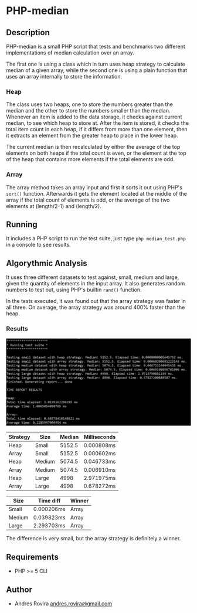 # PHP-median

## Description

PHP-median is a small PHP script that tests and benchmarks two different implementations of median calculation over an array. 

The first one is using a class which in turn uses heap strategy to calculate median of a given array, while the second one is using a plain function that uses an array internally to store the information.

### Heap

The class uses two heaps, one to store the numbers greater than the median and the other to store the numbers smaller than the median. Whenever an item is added to the data storage, it checks against current median, to see which heap to store at. After the item is stored, it checks the total item count in each heap, if it differs from more than one element, then it extracts an element from the greater heap to place in the lower heap. 

The current median is then recalculated by either the average of the top elements on both heaps if the total count is even, or the element at the top of the heap that contains more elements if the total elements are odd.

### Array

The array method takes an array input and first it sorts it out using PHP's `sort()` function. Afterwards it gets the element located at the middle of the array if the total count of elements is odd, or the average of the two elements at (length/2-1) and (length/2).

## Running

It includes a PHP script to run the test suite, just type `php median_test.php` in a console to see results.

## Algorythmic Analysis

It uses three different datasets to test against, small, medium and large, given the quantity of elements in the input array. It also generates random numbers to test out, using PHP's builtin `rand()` function.

In the tests executed, it was found out that the array strategy was faster in all three. On average, the array strategy was around 400% faster than the heap.

### Results

![Test results](test_results.png)

Strategy|Size|Median|Milliseconds
--------|----|------|------------
Heap|Small|5152.5|0.000808ms
Array|Small|5152.5|0.000602ms
Heap|Medium|5074.5|0.046733ms
Array|Medium|5074.5|0.006910ms
Heap|Large|4998|2.971975ms
Array|Large|4998|0.678272ms

Size|Time diff|Winner
----|---------|------
Small|0.000206ms|Array
Medium|0.039823ms|Array
Large|2.293703ms|Array

The difference is very small, but the array strategy is definitely a winner.

## Requirements

- PHP >= 5 CLI

## Author

- Andres Rovira <andres.rovira@gmail.com>
